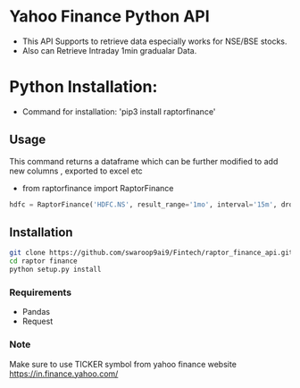 # Yahoo Finance Python API

* This API Supports to retrieve data especially works for NSE/BSE stocks.
* Also can Retrieve Intraday 1min gradualar Data.

# Python Installation:
* Command for installation: 'pip3 install raptorfinance'

## Usage

This command returns a dataframe which can be further modified to add new columns , exported to excel etc
* from raptorfinance import RaptorFinance
``` python
hdfc = RaptorFinance('HDFC.NS', result_range='1mo', interval='15m', dropna='True').result
```


## Installation

``` bash
git clone https://github.com/swaroop9ai9/Fintech/raptor_finance_api.git
cd raptor finance
python setup.py install
```

### Requirements

- Pandas
- Request

### Note

Make sure to use TICKER symbol from yahoo finance website
https://in.finance.yahoo.com/ 
